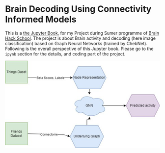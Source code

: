 # Brain Decoding Using Connectivity Informed Models

This is a [the Jupyter Book](https://jupyterbook.org), for my Project during Sumer programme of [Brain Hack School](https://school-brainhack.github.io/). The project is about Brain activity and decoding (here image classification) based on Graph Neural Networks (trained by ChebNet). Following is the overall perspective of this Jupyter book. Please go to the `ipynb` section for the details, and coding part of the project. 

![Link Name](./Perpective.jpg)  